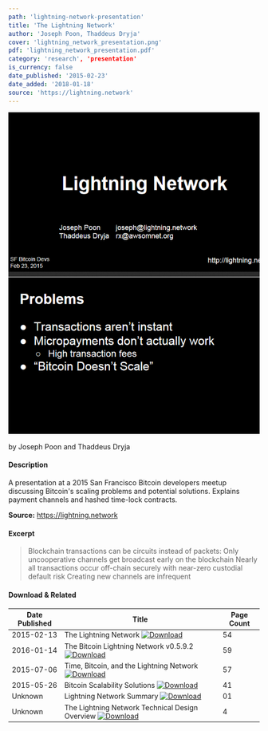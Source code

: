 ```yaml
---
path: 'lightning-network-presentation'
title: 'The Lightning Network'
author: 'Joseph Poon, Thaddeus Dryja'
cover: 'lightning_network_presentation.png'
pdf: 'lightning_network_presentation.pdf'
category: 'research', 'presentation'
is_currency: false
date_published: '2015-02-23'
date_added: '2018-01-18'
source: 'https://lightning.network'
---
```


[![Cover of the Lightning Network presentation](/covers/lightning_network_presentation.png)](/pdf/lightning_network_presentation.pdf)

by Joseph Poon and Thaddeus Dryja

#### Description
A presentation at a 2015 San Francisco Bitcoin developers meetup discussing Bitcoin's scaling problems and potential solutions. Explains payment channels and hashed time-lock contracts.

**Source:** https://lightning.network

#### Excerpt
> Blockchain transactions can be circuits instead of packets:
Only uncooperative channels get broadcast early on the blockchain
Nearly all transactions occur off-chain securely with near-zero custodial default risk
Creating new channels are infrequent

#### Download & Related
Date Published | Title                                                                          | Page Count
---------------|--------------------------------------------------------------------------------|------------
2015-02-13     | The Lightning Network [![Download](/assets/download_cloud.svg)](/pdf/lightning_network_presentation.pdf) | 54
2016-01-14     | The Bitcoin Lightning Network v0.5.9.2 [![Download](/assets/download_cloud.svg)](/pdf/lightning_network.pdf) | 59
2015-07-06     | Time, Bitcoin, and the Lightning Network [![Download](/assets/download_cloud.svg)](/pdf/time_bitcoin_lightning_network.pdf) | 57
2015-05-26     | Bitcoin Scalability Solutions [![Download](/assets/download_cloud.svg)](/pdf/bitcoin_scalability_solutions.pdf) | 41
Unknown        | Lightning Network Summary [![Download](/assets/download_cloud.svg)](/pdf/lightning_network_summary.pdf) | 01
Unknown        | The Lightning Network Technical Design Overview [![Download](/assets/download_cloud.svg)](/pdf/lightning_network_technical_summary.pdf) | 4
